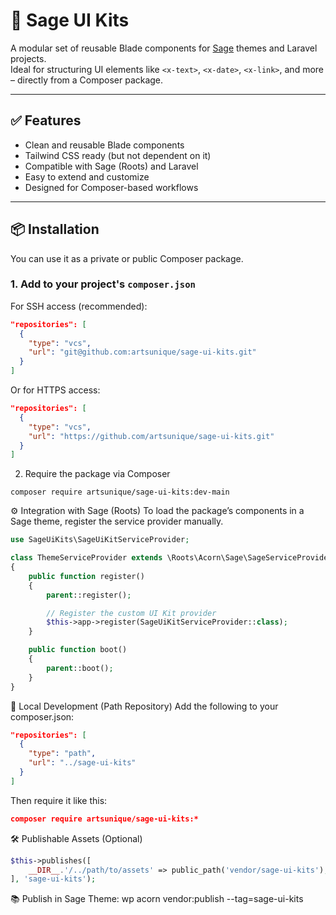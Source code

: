 # 🧩 Sage UI Kits

A modular set of reusable Blade components for [Sage](https://roots.io/sage/) themes and Laravel projects.  
Ideal for structuring UI elements like `<x-text>`, `<x-date>`, `<x-link>`, and more – directly from a Composer package.

---

## ✅ Features

- Clean and reusable Blade components
- Tailwind CSS ready (but not dependent on it)
- Compatible with Sage (Roots) and Laravel
- Easy to extend and customize
- Designed for Composer-based workflows

---

## 📦 Installation

You can use it as a private or public Composer package.

### 1. Add to your project's `composer.json`

For SSH access (recommended):

```json
"repositories": [
  {
    "type": "vcs",
    "url": "git@github.com:artsunique/sage-ui-kits.git"
  }
]
```
Or for HTTPS access:

```json
"repositories": [
  {
    "type": "vcs",
    "url": "https://github.com/artsunique/sage-ui-kits.git"
  }
]
```
2. Require the package via Composer
```
composer require artsunique/sage-ui-kits:dev-main
```
⚙️ Integration with Sage (Roots)
To load the package’s components in a Sage theme, register the service provider manually.

```php
use SageUiKits\SageUiKitServiceProvider;

class ThemeServiceProvider extends \Roots\Acorn\Sage\SageServiceProvider
{
    public function register()
    {
        parent::register();

        // Register the custom UI Kit provider
        $this->app->register(SageUiKitServiceProvider::class);
    }

    public function boot()
    {
        parent::boot();
    }
}
```
🧪 Local Development (Path Repository)
Add the following to your composer.json:

```json
"repositories": [
  {
    "type": "path",
    "url": "../sage-ui-kits"
  }
]
```
Then require it like this:

```json
composer require artsunique/sage-ui-kits:*
```
🛠 Publishable Assets (Optional)
````php
$this->publishes([
    __DIR__.'/../path/to/assets' => public_path('vendor/sage-ui-kits'),
], 'sage-ui-kits');
````
📚 Publish in Sage Theme:
wp acorn vendor:publish --tag=sage-ui-kits

